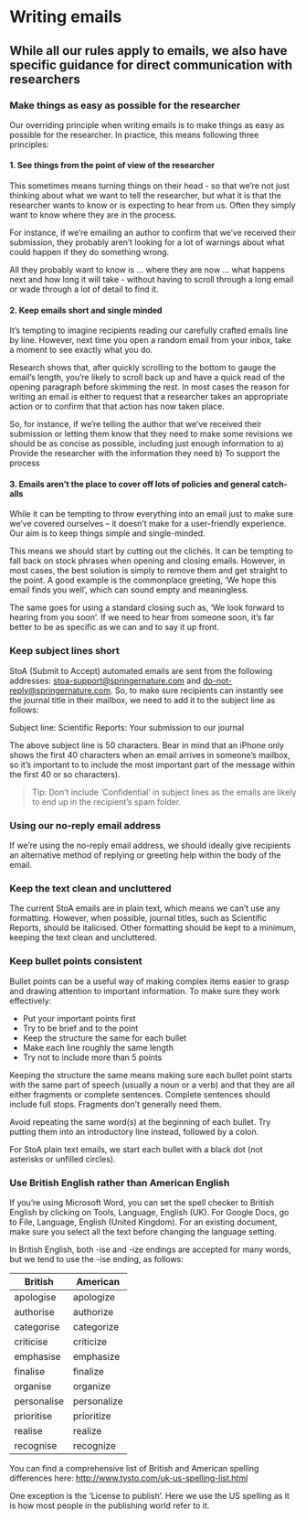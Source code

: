 # Writing emails
## While all our rules apply to emails, we also have specific guidance for direct communication with researchers

### Make things as easy as possible for the researcher

Our overriding principle when writing emails is to make things as easy as possible for the researcher. In practice, this means following three principles:

#### 1. See things from the point of view of the researcher

This sometimes means turning things on their head - so that we’re not just thinking about what we want to tell the researcher, but what it is that the researcher wants to know or is expecting to hear from us. Often they simply want to know where they are in the process.

For instance, if we’re emailing an author to confirm that we’ve received their submission, they probably aren’t looking for a lot of warnings about what could happen if they do something wrong.

All they probably want to know is … where they are now … what happens next and how long it will take - without having to scroll through a long email or wade through a lot of detail to find it.

#### 2. Keep emails short and single minded

It’s tempting to imagine recipients reading our carefully crafted emails line by line. However, next time you open a random email from your inbox, take a moment to see exactly what you do. 
 
Research shows that, after quickly scrolling to the bottom to gauge the email’s length, you’re likely to scroll back up and have a quick read of the opening paragraph before skimming the rest. In most cases the reason for writing an email is either to request that a researcher takes an appropriate action or to confirm that that action has now taken place. 

So, for instance, if we’re telling the author that we’ve received their submission or letting them know that they need to make some revisions we should be as concise as possible, including just enough information to 
a)    Provide the researcher with the information they need
b)    To support the process 

#### 3. Emails aren’t the place to cover off lots of policies and general catch-alls

While it can be tempting to throw everything into an email just to make sure we’ve covered ourselves – it doesn’t make for a user-friendly experience. Our aim is to keep things simple and single-minded. 

This means we should start by cutting out the clichés. It can be tempting to fall back on stock phrases when opening and closing emails. However, in most cases, the best solution is simply to remove them and get straight to the point. A good example is the commonplace greeting, ‘We hope this email finds you well’, which can sound empty and meaningless.

The same goes for using a standard closing such as, ‘We look forward to hearing from you soon’. If we need to hear from someone soon, it’s far better to be as specific as we can and to say it up front.

### Keep subject lines short

StoA (Submit to Accept) automated emails are sent from the following addresses: stoa-support@springernature.com and do-not-reply@springernature.com.  So, to make sure recipients can instantly see the journal title in their mailbox, we need to add it to the subject line as follows:

Subject line: Scientific Reports: Your submission to our journal

The above subject line is 50 characters. Bear in mind that an iPhone only shows the first 40 characters when an email arrives in someone’s mailbox, so it’s important to to include the most important part of the message within the first 40 or so characters). 

> Tip: Don’t include ‘Confidential’ in subject lines as the emails are likely to end up in the recipient’s spam folder.

### Using our no-reply email address

If we’re using the no-reply email address, we should ideally give recipients an alternative method of replying or greeting help within the body of the email. 

### Keep the text clean and uncluttered

The current StoA emails are in plain text, which means we can’t use any formatting. However, when possible, journal titles, such as Scientific Reports, should be italicised. Other formatting should be kept to a minimum, keeping the text clean and uncluttered.

### Keep bullet points consistent

Bullet points can be a useful way of making complex items easier to grasp and drawing attention to important information. 
To make sure they work effectively: 
* Put your important points first
* Try to be brief and to the point
* Keep the structure the same for each bullet
* Make each line roughly the same length
* Try not to include more than 5 points

Keeping the structure the same means making sure each bullet point starts with the same part of speech (usually a noun or a verb) and that they are all either fragments or complete sentences. Complete sentences should include full stops. Fragments don’t generally need them. 

Avoid repeating the same word(s) at the beginning of each bullet. Try putting them into an introductory line instead, followed by a colon. 

For StoA plain text emails, we start each bullet with a black dot (not asterisks or unfilled circles).

### Use British English rather than American English

If you’re using Microsoft Word, you can set the spell checker to British English by clicking on Tools, Language, English (UK). For Google Docs, go to File, Language, English (United Kingdom). For an existing document, make sure you select all the text before changing the language setting. 

In British English, both -ise and -ize endings are accepted for many words, but we tend to use the -ise ending, as follows:

British | American
----- | -----
apologise   | apologize  
authorise   | authorize  
categorise   | categorize  
criticise   | criticize  
emphasise   | emphasize  
finalise   | finalize  
organise   | organize  
personalise   | personalize  
prioritise   | prioritize  
realise   | realize  
recognise   | recognize  

You can find a comprehensive list of British and American spelling differences here:
http://www.tysto.com/uk-us-spelling-list.html 

One exception is the ‘License to publish’. Here we use the US spelling as it is how most people in the publishing world refer to it. 
